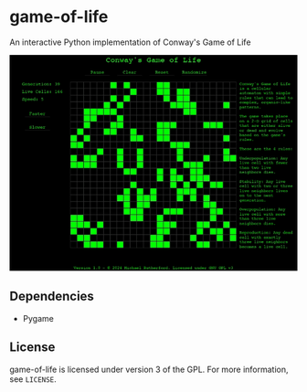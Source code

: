 # game-of-life
An interactive Python implementation of Conway's Game of Life

![](https://github.com/michaelrutherford/game-of-life/blob/main/gameoflife.gif)

## Dependencies
* Pygame

## License
game-of-life is licensed under version 3 of the GPL. For more information, see `LICENSE`.
